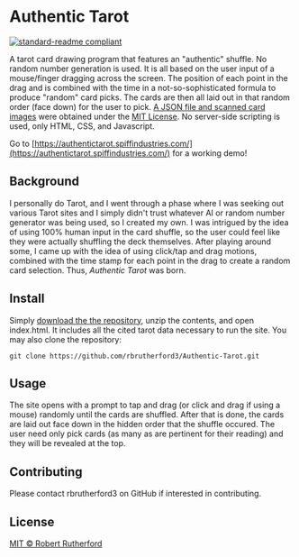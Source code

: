 # Authentic Tarot

[![standard-readme compliant](https://img.shields.io/badge/readme%20style-standard-brightgreen.svg?style=flat-square)](https://github.com/RichardLitt/standard-readme)

A tarot card drawing program that features an "authentic" shuffle. No random number generation is used. It is all based on the user input of a mouse/finger dragging across the screen. The position of each point in the drag and is combined with the time in a not-so-sophisticated formula to produce "random" card picks. The cards are then all laid out in that random order (face down) for the user to pick. [A JSON file and scanned card images](https://www.kaggle.com/datasets/lsind18/tarot-json) were obtained under the [MIT License](https://opensource.org/license/MIT). No server-side scripting is used, only HTML, CSS, and Javascript.

Go to [https://authentictarot.spiffindustries.com/](https://authentictarot.spiffindustries.com/) for a working demo!

## Background

I personally do Tarot, and I went through a phase where I was seeking out various Tarot sites and I simply didn't trust whatever AI or random number generator was being used, so I created my own. I was intrigued by the idea of using 100% human input in the card shuffle, so the user could feel like they were actually shuffling the deck themselves. After playing around some, I came up with the idea of using click/tap and drag motions, combined with the time stamp for each point in the drag to create a random card selection. Thus, *Authentic Tarot* was born.

## Install

Simply [download the the repository](https://github.com/rbrutherford3/Authentic-Tarot/archive/refs/heads/main.zip), unzip the contents, and open index.html. It includes all the cited tarot data necessary to run the site. You may also clone the repository:
```
git clone https://github.com/rbrutherford3/Authentic-Tarot.git
```

## Usage

The site opens with a prompt to tap and drag (or click and drag if using a mouse) randomly until the cards are shuffled. After that is done, the cards are laid out face down in the hidden order that the shuffle occured. The user need only pick cards (as many as are pertinent for their reading) and they will be revealed at the top.

## Contributing

Please contact rbrutherford3 on GitHub if interested in contributing.

## License

[MIT © Robert Rutherford](https://github.com/rbrutherford3/Authentic-Tarot/blob/main/LICENSE)
